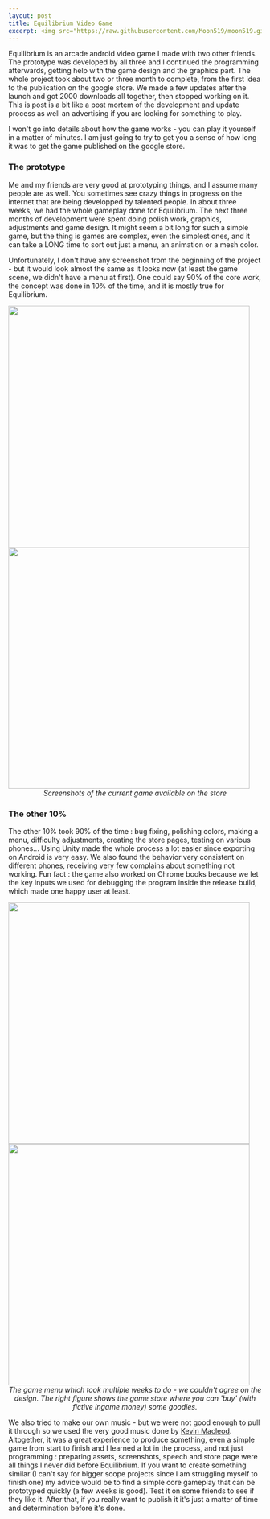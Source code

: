 ```yaml
---
layout: post
title: Equilibrium Video Game
excerpt: <img src="https://raw.githubusercontent.com/Moon519/moon519.github.io/master/images/equi4.png" width="400" style="float:left;margin-right:15px;"> <p>Equilibrium is an arcade android video game I made with two other friends. The prototype was developed by all three and I continued the programming afterwards, getting help with the game design and the graphics part. The whole project took about two or three month to complete, from the first idea to the publication on the google store.</p>
---
```


Equilibrium is an arcade android video game I made with two other friends. The prototype was developed by all three and I continued the programming afterwards, getting help with the game design and the graphics part. The whole project took about two or three month to complete, from the first idea to the publication on the google store.
We made a few updates after the launch and got 2000 downloads all together, then stopped working on it. This is post is a bit like a post mortem of the development and update process as well an advertising if you are looking for something to play.

I won't go into details about how the game works - you can play it yourself in a matter of minutes. I am just going to try to get you a sense of how long it was to get the game published on the google store.

### The prototype

Me and my friends are very good at prototyping things, and I assume many people are as well. You sometimes see crazy things in progress on the internet that are being developped by talented people. In about three weeks, we had the whole gameplay done for Equilibrium.
The next three months of development were spent doing polish work, graphics, adjustments and game design. It might seem a bit long for such a simple game, but the thing is games are complex, even the simplest ones, and it can take a LONG time to sort out just a menu, an animation or a mesh color.

Unfortunately, I don't have any screenshot from the beginning of the project - but it would look almost the same as it looks now (at least the game scene, we didn't have a menu at first). One could say 90% of the core work, the concept was done in 10% of the time, and it is mostly true for Equilibrium.


<img src="https://raw.githubusercontent.com/Moon519/moon519.github.io/master/images/equi1.png" width="480">
<img src="https://raw.githubusercontent.com/Moon519/moon519.github.io/master/images/equi2.png" width="480">

<center><i> Screenshots of the current game available on the store</i></center>


### The other 10%

The other 10% took 90% of the time : bug fixing, polishing colors, making a menu, difficulty adjustments, creating the store pages, testing on various phones... Using Unity made the whole process a lot easier since exporting on Android is very easy.
We also found the behavior very consistent on different phones, receiving very few complains about something not working. Fun fact : the game also worked on Chrome books because we let the key inputs we used for debugging the program inside the release build, which
made one happy user at least.

<img src="https://raw.githubusercontent.com/Moon519/moon519.github.io/master/images/equi6.png" width="480">
<img src="https://raw.githubusercontent.com/Moon519/moon519.github.io/master/images/equi7.png" width="480">

<center><i>The game menu which took multiple weeks to do - we couldn't agree on the design. The right figure shows the game store where you can 'buy' (with fictive ingame money) some goodies.</i></center>

We also tried to make our own music - but we were not good enough to pull it through so we used the very good music done by [Kevin Macleod](https://incompetech.com/). Altogether, it was a great experience to produce something, even a simple game from start to finish and
I learned a lot in the process, and not just programming : preparing assets, screenshots, speech and store page were all things I never did before Equilibrium. If you want to create something similar (I can't say for bigger scope projects since I am struggling myself to finish one)
my advice would be to find a simple core gameplay that can be prototyped quickly (a few weeks is good). Test it on some friends to see if they like it. After that, if you really want to publish it it's just a matter of time and determination before it's done.

